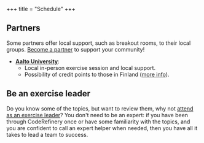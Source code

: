 +++
title = "Schedule"
+++

## Partners

Some partners offer local support, such as breakout rooms, to their local
groups. [Become a partner](https://coderefinery.org/organization/partners/) to
support your community!

- [**Aalto University**](https://scicomp.aalto.fi/):
  - Local in-person exercise session and local support.
  - Possibility of credit points to those in Finland ([more info](/certificates/)).


## Be an exercise leader

Do you know some of the topics, but want to review them, why not [attend as an
exercise leader](/join/#volunteer-as-exercise-lead)?  You don't need to be an
expert: if you have been through CodeRefinery once or have some familiarity
with the topics, and you are confident to call an expert helper when needed,
then you have all it takes to lead a team to success.
